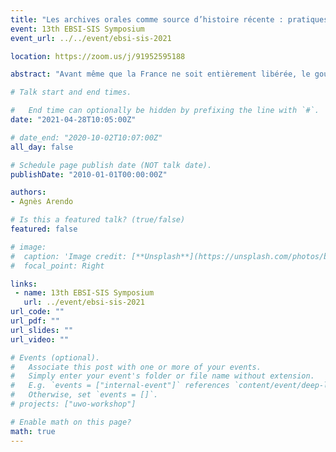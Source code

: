 ```yaml
---
title: "Les archives orales comme source d’histoire récente : pratiques de collecte, usages et enjeux mémoriels. Le cas des témoignages de la Résistance des organes interministériels d’histoire de la guerre."
event: 13th EBSI-SIS Symposium
event_url: ../../event/ebsi-sis-2021

location: https://zoom.us/j/91952595188

abstract: "Avant même que la France ne soit entièrement libérée, le gouvernement provisoire crée en octobre 1944 la Commission d’histoire de l’Occupation et de la Libération de la France, puis le Comité d’histoire de la guerre l’année suivante, qui fusionnent en 1951 avec le Comité d’histoire de la seconde guerre mondiale. Leur objectif est de collecter les traces de la guerre, notamment celles de la résistance, pour permettre aux futurs historiens d'avoir accès à cette mémoire. Face aux difficultés à documenter une activité par essence clandestine, les correspondants départementaux des comités se sont lancés dans une grande enquête, marquée de manière novatrice par une collecte massive de témoignages, dans le maintien du secret et avec un délai de communicabilité de cinquante ans. Les archives orales, en plein essor, suscitent alors un grand intérêt et de vives critiques. Le témoignage est à la fois vu comme vecteur d’une nouvelle histoire, celle des mémoires, à la fois individuelle et collective, mais également porteur d’incertitudes, de mensonge, de partialité. Il est donc intéressant d’interroger le rôle qu’ont eu ces enquêteurs et enquêtrices, dans le développement du témoignage comme archives historiques. Afin d’appréhender cette question, il est nécessaire de comprendre leur démarche et leurs objectifs. La méthodologie qu’ils et elles ont peu à peu mise en place était parfois imprécise, mais a-t-elle influencé la méthodologie archivistique actuelle?"

# Talk start and end times.

#   End time can optionally be hidden by prefixing the line with `#`.
date: "2021-04-28T10:05:00Z"

# date_end: "2020-10-02T10:07:00Z"
all_day: false

# Schedule page publish date (NOT talk date).
publishDate: "2010-01-01T00:00:00Z"

authors:
- Agnès Arendo 

# Is this a featured talk? (true/false)
featured: false

# image:
#  caption: 'Image credit: [**Unsplash**](https://unsplash.com/photos/bzdhc5b3Bxs)'
#  focal_point: Right

links:
 - name: 13th EBSI-SIS Symposium
   url: ../event/ebsi-sis-2021
url_code: ""
url_pdf: ""
url_slides: ""
url_video: ""

# Events (optional).
#   Associate this post with one or more of your events.
#   Simply enter your event's folder or file name without extension.
#   E.g. `events = ["internal-event"]` references `content/event/deep-learning/index.md`.
#   Otherwise, set `events = []`.
# projects: ["uwo-workshop"]

# Enable math on this page?
math: true
---
```

